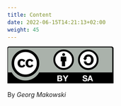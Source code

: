 ```yaml
---
title: Content
date: 2022-06-15T14:21:13+02:00
weight: 45
---
```


![Creative Commons 4.0](logo/CC-by-sa.svg)

By _Georg Makowski_

